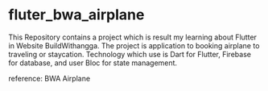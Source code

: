 # fluter_bwa_airplane

This Repository contains a project which is result my learning about Flutter in Website BuildWithangga. The project is application to booking airplane to traveling or staycation. Technology which use is Dart for Flutter, Firebase for database, and user Bloc for state management.  

reference: BWA Airplane
